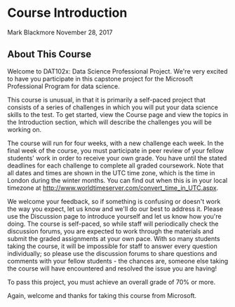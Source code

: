 Course Introduction
================
Mark Blackmore
November 28, 2017

About This Course
-----------------

Welcome to DAT102x: Data Science Professional Project. We're very excited to have you participate in this capstone project for the Microsoft Professional Program for data science.

This course is unusual, in that it is primarily a self-paced project that consists of a series of challenges in which you will put your data science skills to the test. To get started, view the Course page and view the topics in the Introduction section, which will describe the challenges you will be working on.

The course will run for four weeks, with a new challenge each week. In the final week of the course, you must participate in peer review of your fellow students' work in order to receive your own grade. You have until the stated deadlines for each challenge to complete all graded coursework. Note that all dates and times are shown in the UTC time zone, which is the time in London during the winter months. You can find out when this is in your local timezone at <http://www.worldtimeserver.com/convert_time_in_UTC.aspx>.

We welcome your feedback, so if something is confusing or doesn't work the way you expect, let us know and we'll do our best to address it. Please use the Discussion page to introduce yourself and let us know how you're doing. The course is self-paced, so while staff will periodically check the discussion forums, you are expected to work through the materials and submit the graded assignments at your own pace. With so many students taking the course, it will be impossible for staff to answer every question individually; so please use the discussion forums to share questions and comments with your fellow students - the chances are, someone else taking the course will have encountered and resolved the issue you are having!

To pass this project, you must achieve an overall grade of 70% or more.

Again, welcome and thanks for taking this course from Microsoft.
